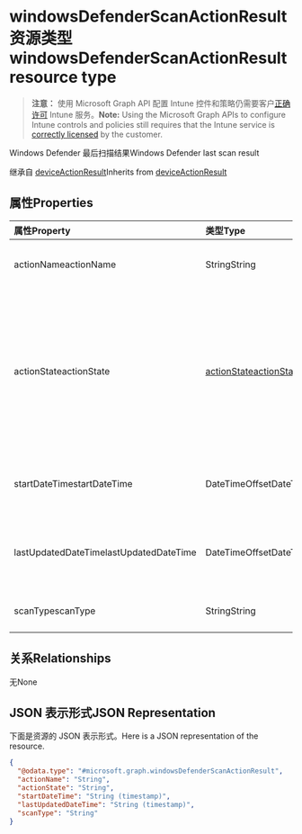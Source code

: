 # <a name="windowsdefenderscanactionresult-resource-type"></a><span data-ttu-id="8c85d-101">windowsDefenderScanActionResult 资源类型</span><span class="sxs-lookup"><span data-stu-id="8c85d-101">windowsDefenderScanActionResult resource type</span></span>

> <span data-ttu-id="8c85d-102">**注意：** 使用 Microsoft Graph API 配置 Intune 控件和策略仍需要客户[正确许可](https://go.microsoft.com/fwlink/?linkid=839381) Intune 服务。</span><span class="sxs-lookup"><span data-stu-id="8c85d-102">**Note:** Using the Microsoft Graph APIs to configure Intune controls and policies still requires that the Intune service is [correctly licensed](https://go.microsoft.com/fwlink/?linkid=839381) by the customer.</span></span>

<span data-ttu-id="8c85d-103">Windows Defender 最后扫描结果</span><span class="sxs-lookup"><span data-stu-id="8c85d-103">Windows Defender last scan result</span></span>

<span data-ttu-id="8c85d-104">继承自 [deviceActionResult](../resources/intune_devices_deviceactionresult.md)</span><span class="sxs-lookup"><span data-stu-id="8c85d-104">Inherits from [deviceActionResult](../resources/intune_devices_deviceactionresult.md)</span></span>

## <a name="properties"></a><span data-ttu-id="8c85d-105">属性</span><span class="sxs-lookup"><span data-stu-id="8c85d-105">Properties</span></span>
|<span data-ttu-id="8c85d-106">属性</span><span class="sxs-lookup"><span data-stu-id="8c85d-106">Property</span></span>|<span data-ttu-id="8c85d-107">类型</span><span class="sxs-lookup"><span data-stu-id="8c85d-107">Type</span></span>|<span data-ttu-id="8c85d-108">说明</span><span class="sxs-lookup"><span data-stu-id="8c85d-108">Description</span></span>|
|:---|:---|:---|
|<span data-ttu-id="8c85d-109">actionName</span><span class="sxs-lookup"><span data-stu-id="8c85d-109">actionName</span></span>|<span data-ttu-id="8c85d-110">String</span><span class="sxs-lookup"><span data-stu-id="8c85d-110">String</span></span>|<span data-ttu-id="8c85d-111">操作名称 继承自 [deviceActionResult](../resources/intune_devices_deviceactionresult.md)</span><span class="sxs-lookup"><span data-stu-id="8c85d-111">Action name Inherited from [deviceActionResult](../resources/intune_devices_deviceactionresult.md)</span></span>|
|<span data-ttu-id="8c85d-112">actionState</span><span class="sxs-lookup"><span data-stu-id="8c85d-112">actionState</span></span>|[<span data-ttu-id="8c85d-113">actionState</span><span class="sxs-lookup"><span data-stu-id="8c85d-113">actionState</span></span>](../resources/intune_devices_actionstate.md)|<span data-ttu-id="8c85d-114">从 [ deviceActionResult ](../resources/intune_devices_deviceactionresult.md)  继承操作的状态。</span><span class="sxs-lookup"><span data-stu-id="8c85d-114">State of the action Inherited from [deviceActionResult](../resources/intune_devices_deviceactionresult.md) Possible values are: , , , , , , .</span></span> <span data-ttu-id="8c85d-115">可取值为：`none`、`pending`、`canceled`、`active`、`done`、`failed`、`notSupported`。</span><span class="sxs-lookup"><span data-stu-id="8c85d-115">The possible values are `none`, `pending`, `canceled`, `active`, `done`, `failed`, `notSupported`, , , , , or .</span></span>|
|<span data-ttu-id="8c85d-116">startDateTime</span><span class="sxs-lookup"><span data-stu-id="8c85d-116">startDateTime</span></span>|<span data-ttu-id="8c85d-117">DateTimeOffset</span><span class="sxs-lookup"><span data-stu-id="8c85d-117">DateTimeOffset</span></span>|<span data-ttu-id="8c85d-118">启动操作的时间 继承自 [deviceActionResult](../resources/intune_devices_deviceactionresult.md)</span><span class="sxs-lookup"><span data-stu-id="8c85d-118">Time the action was initiated Inherited from [deviceActionResult](../resources/intune_devices_deviceactionresult.md)</span></span>|
|<span data-ttu-id="8c85d-119">lastUpdatedDateTime</span><span class="sxs-lookup"><span data-stu-id="8c85d-119">lastUpdatedDateTime</span></span>|<span data-ttu-id="8c85d-120">DateTimeOffset</span><span class="sxs-lookup"><span data-stu-id="8c85d-120">DateTimeOffset</span></span>|<span data-ttu-id="8c85d-121">操作状态上次更新的时间 继承自 [deviceActionResult](../resources/intune_devices_deviceactionresult.md)</span><span class="sxs-lookup"><span data-stu-id="8c85d-121">Time the action state was last updated Inherited from [deviceActionResult](../resources/intune_devices_deviceactionresult.md)</span></span>|
|<span data-ttu-id="8c85d-122">scanType</span><span class="sxs-lookup"><span data-stu-id="8c85d-122">scanType</span></span>|<span data-ttu-id="8c85d-123">String</span><span class="sxs-lookup"><span data-stu-id="8c85d-123">String</span></span>|<span data-ttu-id="8c85d-124">扫描类型（完全扫描或快速扫描）</span><span class="sxs-lookup"><span data-stu-id="8c85d-124">Scan type either full scan or quick scan</span></span>|

## <a name="relationships"></a><span data-ttu-id="8c85d-125">关系</span><span class="sxs-lookup"><span data-stu-id="8c85d-125">Relationships</span></span>
<span data-ttu-id="8c85d-126">无</span><span class="sxs-lookup"><span data-stu-id="8c85d-126">None</span></span>
## <a name="json-representation"></a><span data-ttu-id="8c85d-127">JSON 表示形式</span><span class="sxs-lookup"><span data-stu-id="8c85d-127">JSON Representation</span></span>
<span data-ttu-id="8c85d-128">下面是资源的 JSON 表示形式。</span><span class="sxs-lookup"><span data-stu-id="8c85d-128">Here is a JSON representation of the resource.</span></span>
<!--{
  "blockType": "resource",
  "baseType": "microsoft.graph.deviceActionResult",
  "@odata.type": "microsoft.graph.windowsDefenderScanActionResult"
}-->
``` json
{
  "@odata.type": "#microsoft.graph.windowsDefenderScanActionResult",
  "actionName": "String",
  "actionState": "String",
  "startDateTime": "String (timestamp)",
  "lastUpdatedDateTime": "String (timestamp)",
  "scanType": "String"
}
```



